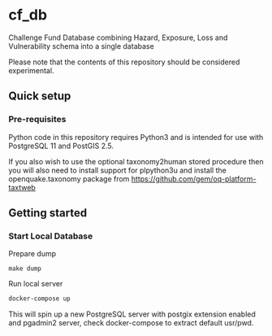 # cf_db

Challenge Fund Database combining Hazard, Exposure, Loss and Vulnerability
schema into a single database

Please note that the contents of this repository should be considered
experimental.

## Quick setup

### Pre-requisites

Python code in this repository requires Python3 and is intended for use with
PostgreSQL 11 and PostGIS 2.5.

If you also wish to use the optional taxonomy2human stored procedure then you will
also need to install support for plpython3u and install the openquake.taxonomy
package from https://github.com/gem/oq-platform-taxtweb

## Getting started

### Start Local Database

Prepare dump

```
make dump
```

Run local server

```bash
docker-compose up
```

This will spin up a new PostgreSQL server with postgix extension enabled and pgadmin2 server, check docker-compose to extract default usr/pwd.
